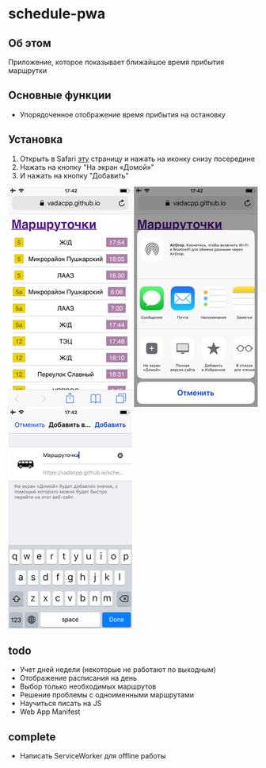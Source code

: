 # schedule-pwa 

## Об этом

Приложение, которое показывает ближайшое время прибытия маршрутки

## Основные функции

 + Упорядоченное отображение время прибытия на остановку

## Установка

1. Открыть в Safari [эту](https://vadacpp.github.io/schedule-pwa) страницу и нажать на иконку снизу посередине
2. Нажать на кнопку "На экран «Домой»"
3. И нажать на кнопку "Добавить"

![Открыть в Safari страницу и нажать на иконку снизу посередине](github-img/1.png)
![Нажать на кнопку "На экран «Домой»"](github-img/2.png)
![И нажать на кнопку "Добавить"](github-img/3.png)

## todo 
 - Учет дней недели (некоторые не работают по выходным)
 - Отображение расписания на день
 - Выбор только необходимых маршрутов
 - Решение проблемы с одноименными маршрутами
 - Научиться писать на JS
 - Web App Manifest

## complete
 - Написать ServiceWorker для offline работы